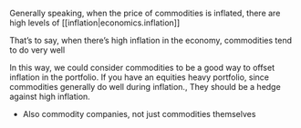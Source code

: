 
Generally speaking, when the price of commodities is inflated, there are high levels of [[inflation|economics.inflation]]

That’s to say, when there’s high inflation in the economy, commodities tend to do very well

In this way, we could consider commodities to be a good way to offset inflation in the portfolio. If you have an equities heavy portfolio, since commodities generally do well during inflation., They should be a hedge against high inflation.
- Also commodity companies, not just commodities themselves
